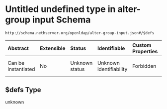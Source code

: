 # Untitled undefined type in alter-group input Schema

```txt
http://schema.nethserver.org/openldap/alter-group-input.json#/$defs
```



| Abstract            | Extensible | Status         | Identifiable            | Custom Properties | Additional Properties | Access Restrictions | Defined In                                                                         |
| :------------------ | :--------- | :------------- | :---------------------- | :---------------- | :-------------------- | :------------------ | :--------------------------------------------------------------------------------- |
| Can be instantiated | No         | Unknown status | Unknown identifiability | Forbidden         | Allowed               | none                | [alter-group-input.json\*](openldap/alter-group-input.json "open original schema") |

## $defs Type

unknown
